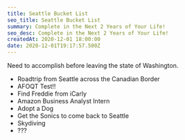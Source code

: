 ```yaml
---
title: Seattle Bucket List
seo_title: Seattle Bucket List
summary: Complete in the Next 2 Years of Your Life!
seo_desc: Complete in the Next 2 Years of Your Life!
createdAt: 2020-12-01 18:00:00
date: 2020-12-01T19:17:57.500Z
---
```

Need to accomplish before leaving the state of Washington.


- Roadtrip from Seattle across the Canadian Border
- AFOQT Test!!
- Find Freddie from iCarly
- Amazon Business Analyst Intern
- Adopt a Dog
- Get the Sonics to come back to Seattle
- Skydiving
- ???
